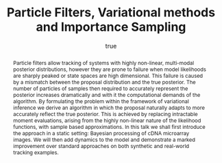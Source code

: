 ---
abstract: 'Particle filters allow tracking of systems with highly non-linear, multi-modal
  posterior distributions, however they are prone to failure when model likelihoods
  are sharply peaked or state spaces are high dimensional. This failure is caused
  by a mismatch between the proposal distribution and the true posterior. The number
  of particles of samples then required to accurately represent the posterior increases
  dramatically and with it the computational demands of the algorithm. By formulating
  the problem within the framework of variational inference we derive an algorithm
  in which the proposal naturally adapts to more accurately reflect the true posterior.
  This is achieved by replacing intractable moment evaluations, arising from the highly
  non-linear nature of the likelihood functions, with sample based approximations.
  In this talk we shall first introduce the approach in a static setting: Bayesian
  processing of cDNA microarray images. We will then add dynamics to the model and
  demonstrate a marked improvement over standard approaches on both synthetic and
  real-world tracking examples.'
author:
- family: Lawrence
  given: Neil D.
  gscholar: r3SJcvoAAAAJ
  institute: University of Sheffield
  twitter: lawrennd
  url: http://inverseprobability.com
categories:
- Lawrence-msr03
day: '24'
errata: []
extras: []
key: Lawrence-msr03
layout: talk
month: 3
published: 2003-03-24
section: pre
title: Particle Filters, Variational methods and Importance Sampling
venue: Machine Learning and Perception Group, Microsoft Research, Cambridge, U.K.
year: '2003'
---